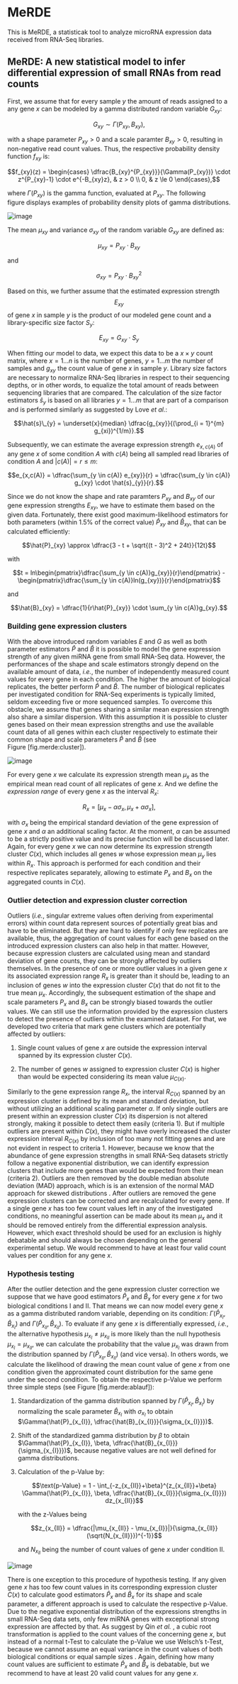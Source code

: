 # MeRDE
This is MeRDE, a statisticak tool to analyze microRNA expression data received from RNA-Seq libraries.

## MeRDE: A new statistical model to infer differential expression of small RNAs from read counts
First, we assume that for every sample *y* the amount of reads assigned to a any gene *x* can be modeled by a gamma distributed random variable $G_{xy}$:

$$G_{xy}\sim\Gamma(P_{xy}, B_{xy}),$$

with a shape parameter $P_{xy} > 0$ and a scale paramter $B_{xy} > 0$, resulting in non-negative read count values. Thus, the respective probability density function $f_{xy}$ is:

$$f_{xy}(z) = \begin{cases}
    \dfrac{B_{xy}^{P_{xy}}}{\Gamma(P_{xy})} \cdot z^{P_{xy}-1} \cdot e^{-B_{xy}z}, & z > 0 \\
    0, & z \le 0
    \end{cases},$$

where $\Gamma(P_{xy})$ is the gamma function, evaluated at $P_{xy}$. The following figure displays examples of probability density plots of gamma distributions.

![image](https://github.com/EmanuelBarth/MeRDE/blob/master/gamma_pdf.png)

The mean $\mu_{xy}$ and variance $\sigma_{xy}$ of the random variable $G_{xy}$ are defined as:

$$\mu_{xy} = P_{xy} \cdot B_{xy}$$ 

and 

$$\sigma_{xy} = P_{xy} \cdot B_{xy}^{2}$$

Based on this, we further assume that the estimated expression strength $$E_{xy}$$ of gene *x* in sample *y* is the product of our modeled gene count and a library-specific size factor $S_y$:

$$E_{xy} = G_{xy} \cdot S_y$$

When fitting our model to data, we expect this data to be a $x \times y$ count matrix, where $x = 1 \dots n$ is the number of genes, $y = 1 \dots m$ the number of samples and $g_{xy}$ the count value of gene $x$ in sample $y$. Library size factors are necessary to normalize RNA-Seq libraries in respect to their sequencing depths, or in other words, to equalize the total amount of reads between sequencing libraries that are compared. The calculation of the size factor estimators $\hat{s}_{y}$ is based on all libraries $y = 1 \dots m$ that are part of a comparison and is performed similarly as suggested by Love *et al.*:

$$\hat{s}\_{y} = \underset{x}{median} \dfrac{g_{xy}}{(\prod_{i = 1}^{m} g_{xi})^{1/m}}.$$

Subsequently, we can estimate the average expression strength $e_{x,c(A)}$ of any gene *x* of some condition *A* with $c(A)$ being all sampled read libraries of condition *A* and $|c(A)| = r \le m$:

$$e_{x,c(A)} = \dfrac{\sum_{y \in c(A)} e_{xy}}{r} = \dfrac{\sum_{y \in c(A)} g_{xy} \cdot \hat{s}_{y}}{r}.$$

Since we do not know the shape and rate paramters $P_{xy}$ and $B_{xy}$ of our gene expression strengths $E_{xy}$, we have to estimate them based on the given data. Fortunately, there exist good maximum-likelihood estimators for both parameters (within 1.5% of the correct value) $\hat{P}_{xy}$ and $\hat{B}_{xy}$, that can be calculated efficiently:

$$\hat{P}_{xy} \approx \dfrac{3 - t + \sqrt{(t - 3)^2 + 24t}}{12t}$$

with

$$t = ln\begin{pmatrix}\dfrac{\sum_{y \in c(A)}g_{xy}}{r}\end{pmatrix} - \begin{pmatrix}\dfrac{\sum_{y \in c(A)}ln(g_{xy})}{r}\end{pmatrix}$$

and

$$\hat{B}_{xy} = \dfrac{1}{r\hat{P}_{xy}} \cdot  \sum_{y \in c(A)}g_{xy}.$$

### Building gene expression clusters

With the above introduced random variables *E* and *G* as well as both parameter estimators $\hat{P}$ and $\hat{B}$ it is possible to model the gene expression strength of any given miRNA gene from small RNA-Seq data. However, the performances of the shape and scale estimators strongly depend on the available amount of data, *i.e.*, the number of independently measured count values for every gene in each condition. The higher the amount of biological replicates, the better perform $\hat{P}$ and $\hat{B}$. The number of biological replicates per investigated condition for RNA-Seq experiments is typically limited, seldom exceeding five or more sequenced samples. To overcome this obstacle, we assume that genes sharing a similar mean expression strength also share a similar dispersion. With this assumption it is possible to cluster genes based on their mean expression strengths and use the available count data of all genes within each cluster respectively to estimate their common shape and scale parameters $\hat{P}$ and $\hat{B}$ (see Figure [fig.merde:cluster]).

![image](https://github.com/EmanuelBarth/MeRDE/blob/master/clusters1.jpg)

For every gene *x* we calculate its expression strength mean $\mu_{x}$ as the empirical mean read count of all replicates of gene *x*. And we define the *expression range* of every gene *x* as the interval $R_x$:

$$R_x = [\mu_{x} - \alpha\sigma_x, \mu_{x} + \alpha\sigma_x],$$

with $\sigma_x$ being the empirical standard deviation of the gene expression of gene $x$ and $\alpha$ an additional scaling factor. At the moment, $\alpha$ can be assumed to be a strictly positive value and its precise function will be discussed later. Again, for every gene $x$ we can now determine its expression strength cluster $C(x)$, which includes all genes $w$ whose expression mean $\mu_y$ lies within $R_x$. This approach is performed for each condition and their respective replicates separately, allowing to estimate $P_x$ and $B_x$ on the aggregated counts in $C(x)$.

### Outlier detection and expression cluster correction

Outliers (*i.e.*, singular extreme values often deriving from experimental errors) within count data represent sources of potentially great bias and have to be eliminated. But they are hard to identify if only few replicates are available, thus, the aggregation of count values for each gene based on the introduced expression clusters can also help in that matter. However, because expression clusters are calculated using mean and standard deviation of gene counts, they can be strongly affected by outliers themselves. In the presence of one or more outlier values in a given gene $x$ its associated expression range $R_x$ is greater than it should be, leading to an inclusion of genes $w$ into the expression cluster $C(x)$ that do not fit to the true mean $\mu_x$. Accordingly, the subsequent estimation of the shape and scale parameters $P_x$ and $B_x$ can be strongly biased towards the outlier values. We can still use the information provided by the expression clusters to detect the presence of outliers within the examined dataset. For that, we developed two criteria that mark gene clusters which are potentially affected by outliers:

1.  Single count values of gene $x$ are outside the expression interval spanned by its expression cluster $C(x)$.

2.  The number of genes $w$ assigned to expression cluster $C(x)$ is higher than would be expected considering its mean value $\mu_{C(x)}$.

Similarly to the gene expression range $R_x$, the interval $R_{C(x)}$ spanned by an expression cluster is defined by its mean and standard deviation, but without utilizing an additional scaling parameter $\alpha$.
If only single outliers are present within an expression cluster $C(x)$ its dispersion is not altered strongly, making it possible to detect them easily (criteria 1). But if multiple outliers are present within $C(x)$, they might have overly increased the cluster expression interval $R_{C(x)}$ by inclusion of too many not fitting genes and are not evident in respect to criteria 1. However, because we know that the abundance of gene expression strengths in small RNA-Seq datasets strictly follow a negative exponential distribution, we can identify expression clusters that include more genes than would be expected from their mean (criteria 2). Outliers are then removed by the double median absolute deviation (MAD) approach, which is is an extension of the normal MAD approach for skewed distributions . After outliers are removed the gene expression clusters can be corrected and are recalculated for every gene. If a single gene $x$ has too few count values left in any of the investigated conditions, no meaningful assertion can be made about its mean $\mu_x$ and it should be removed entirely from the differential expression analysis. However, which exact threshold should be used for an exclusion is highly debatable and should always be chosen depending on the general experimental setup. We would recommend to have at least four valid count values per condition for any gene $x$.

### Hypothesis testing

After the outlier detection and the gene expression cluster correction we suppose that we have good estimators $\hat{P}_x$ and $\hat{B}_x$ for every gene $x$ for two biological conditions I and II. That means we can now model every gene $x$ as a gamma distributed random variable, depending on its condition: $\Gamma(\hat{P}_{x_{I}}, \hat{B}_{x_{I}})$ and $\Gamma(\hat{P}_{x_{II}}, \hat{B}_{x_{II}})$. To evaluate if any gene $x$ is differentially expressed, *i.e.*, the alternative hypothesis $\mu_{x_{I}} \ne \mu_{x_{II}}$ is more likely than the null hypothesis $\mu_{x_{I}} = \mu_{x_{II}}$, we can calculate the probability that the value $\mu_{x_{I}}$ was drawn from the distribution spanned by $\Gamma(\hat{P}_{x_{II}}, \hat{B}_{x_{II}})$ (and vice versa). In others words, we calculate the likelihood of drawing the mean count value of gene $x$ from one condition given the approximated count distribution for the same gene under the second condition. To obtain the respective p-Value we perform three simple steps (see Figure [fig.merde:ablauf]):

1.  Standardization of the gamma distribution spanned by $\Gamma(\hat{P}_{x_{I}}, \hat{B}_{x_{I}})$ by normalizing the scale parameter $\hat{B}_{x_{I}}$ with $\sigma_{x_{I}}$ to obtain $\Gamma(\hat{P}_{x_{I}}, \dfrac{\hat{B}_{x_{I}}}{\sigma_{x_{I}}})$.

2.  Shift of the standardized gamma distribution by $\beta$ to obtain $\Gamma(\hat{P}_{x_{I}}, \beta, \dfrac{\hat{B}_{x_{I}}}{\sigma_{x_{I}}})$, because negative values are not well defined for gamma distributions.

3.  Calculation of the p-Value by:

    $$\text{p-Value} = 1 - \int_{-z_{x_{II}}+\beta}^{z_{x_{II}}+\beta} \Gamma(\hat{P}_{x_{I}}, \beta, \dfrac{\hat{B}_{x_{I}}}{\sigma_{x_{I}}}) dz_{x_{II}}$$

    with the z-Values being

    $$z_{x_{II}} = \dfrac{|\mu_{x_{II}} - \mu_{x_{I}}|}{\sigma_{x_{II}}(\sqrt{N_{x_{II}}})^{-1}}$$

    and $N_{x_{II}}$ being the number of count values of gene $x$ under condition II.

![image](https://github.com/EmanuelBarth/MeRDE/blob/master/ablauf.png) 

There is one exception to this procedure of hypothesis testing. If any given gene $x$ has too few count values in its corresponding expression cluster $C(x)$ to calculate good estimators $\hat{P}_x$ and $\hat{B}_x$ for its shape and scale parameter, a different approach is used to calculate the respective p-Value. Due to the negative exponential distribution of the expressions strengths in small RNA-Seq data sets, only few miRNA genes with exceptional strong expression are affected by that. As suggest by Qin *et al.* , a cubic root transformation is applied to the count values of the concerning gene $x$, but instead of a normal t-Test to calculate the p-Value we use Welsch’s t-Test, because we cannot assume an equal variance in the count values of both biological conditions or equal sample sizes . Again, defining how many count values are sufficient to estimate $\hat{P}_x$ and $\hat{B}_x$ is debatable, but we recommend to have at least 20 valid count values for any gene $x$.
